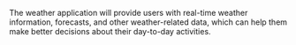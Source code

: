 The weather application will provide users with real-time weather information, forecasts, and other weather-related data, which can help them make better decisions about their day-to-day activities.
